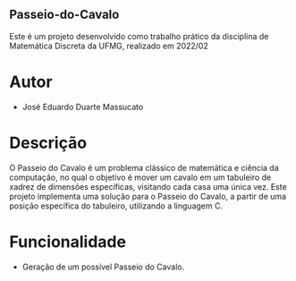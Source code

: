 ## Passeio-do-Cavalo
Este é um projeto desenvolvido como trabalho prático da disciplina de Matemática Discreta da UFMG, realizado em 2022/02

# Autor
- José Eduardo Duarte Massucato

# Descrição
O Passeio do Cavalo é um problema clássico de matemática e ciência da computação, no qual o objetivo é mover um cavalo em um tabuleiro de xadrez de dimensões específicas, visitando cada casa uma única vez. Este projeto implementa uma solução para o Passeio do Cavalo, a partir de uma posição específica do tabuleiro, utilizando a linguagem C.

# Funcionalidade
- Geração de um possível Passeio do Cavalo.